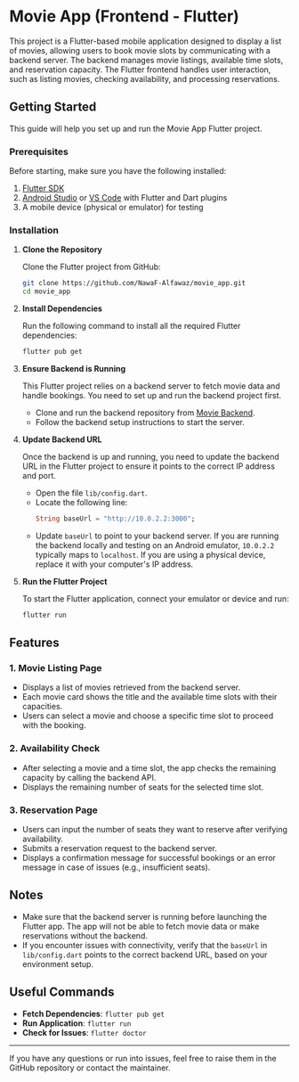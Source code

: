 # Movie App (Frontend - Flutter)

This project is a Flutter-based mobile application designed to display a list of movies, allowing users to book movie slots by communicating with a backend server. The backend manages movie listings, available time slots, and reservation capacity. The Flutter frontend handles user interaction, such as listing movies, checking availability, and processing reservations.

## Getting Started

This guide will help you set up and run the Movie App Flutter project.

### Prerequisites

Before starting, make sure you have the following installed:

1. [Flutter SDK](https://flutter.dev/docs/get-started/install)
2. [Android Studio](https://developer.android.com/studio) or [VS Code](https://code.visualstudio.com/) with Flutter and Dart plugins
3. A mobile device (physical or emulator) for testing

### Installation

1. **Clone the Repository**
   
   Clone the Flutter project from GitHub:
   ```sh
   git clone https://github.com/NawaF-Alfawaz/movie_app.git
   cd movie_app
   ```

2. **Install Dependencies**
   
   Run the following command to install all the required Flutter dependencies:
   ```sh
   flutter pub get
   ```

3. **Ensure Backend is Running**
   
   This Flutter project relies on a backend server to fetch movie data and handle bookings. You need to set up and run the backend project first.
   
   - Clone and run the backend repository from [Movie Backend](https://github.com/NawaF-Alfawaz/movie_backend).
   - Follow the backend setup instructions to start the server.

4. **Update Backend URL**
   
   Once the backend is up and running, you need to update the backend URL in the Flutter project to ensure it points to the correct IP address and port.
   
   - Open the file `lib/config.dart`.
   - Locate the following line:
     ```dart
     String baseUrl = "http://10.0.2.2:3000";
     ```
   - Update `baseUrl` to point to your backend server. If you are running the backend locally and testing on an Android emulator, `10.0.2.2` typically maps to `localhost`. If you are using a physical device, replace it with your computer's IP address.

5. **Run the Flutter Project**
   
   To start the Flutter application, connect your emulator or device and run:
   ```sh
   flutter run
   ```

## Features

### 1. Movie Listing Page
   - Displays a list of movies retrieved from the backend server.
   - Each movie card shows the title and the available time slots with their capacities.
   - Users can select a movie and choose a specific time slot to proceed with the booking.

### 2. Availability Check
   - After selecting a movie and a time slot, the app checks the remaining capacity by calling the backend API.
   - Displays the remaining number of seats for the selected time slot.

### 3. Reservation Page
   - Users can input the number of seats they want to reserve after verifying availability.
   - Submits a reservation request to the backend server.
   - Displays a confirmation message for successful bookings or an error message in case of issues (e.g., insufficient seats).

## Notes

- Make sure that the backend server is running before launching the Flutter app. The app will not be able to fetch movie data or make reservations without the backend.
- If you encounter issues with connectivity, verify that the `baseUrl` in `lib/config.dart` points to the correct backend URL, based on your environment setup.

## Useful Commands

- **Fetch Dependencies**: `flutter pub get`
- **Run Application**: `flutter run`
- **Check for Issues**: `flutter doctor`

---

If you have any questions or run into issues, feel free to raise them in the GitHub repository or contact the maintainer.

